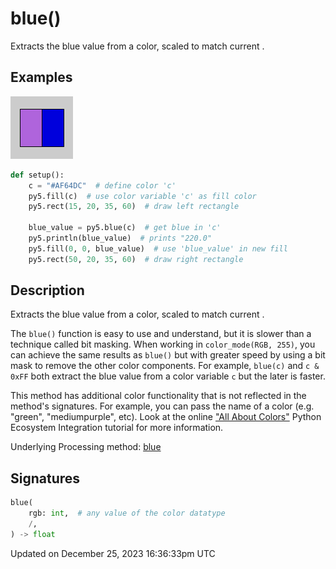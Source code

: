 # blue()

Extracts the blue value from a color, scaled to match current [](sketch_color_mode).

## Examples

<div class="example-table">

<div class="example-row"><div class="example-cell-image">

![example picture for blue()](/images/reference/Sketch_blue_0.png)

</div><div class="example-cell-code">

```python
def setup():
    c = "#AF64DC"  # define color 'c'
    py5.fill(c)  # use color variable 'c' as fill color
    py5.rect(15, 20, 35, 60)  # draw left rectangle
    
    blue_value = py5.blue(c)  # get blue in 'c'
    py5.println(blue_value)  # prints "220.0"
    py5.fill(0, 0, blue_value)  # use 'blue_value' in new fill
    py5.rect(50, 20, 35, 60)  # draw right rectangle
```

</div></div>

</div>

## Description

Extracts the blue value from a color, scaled to match current [](sketch_color_mode).

The `blue()` function is easy to use and understand, but it is slower than a technique called bit masking. When working in `color_mode(RGB, 255)`, you can achieve the same results as `blue()` but with greater speed by using a bit mask to remove the other color components. For example, `blue(c)` and `c & 0xFF` both extract the blue value from a color variable `c` but the later is faster.

This method has additional color functionality that is not reflected in the method's signatures. For example, you can pass the name of a color (e.g. "green", "mediumpurple", etc). Look at the online ["All About Colors"](/integrations/colors) Python Ecosystem Integration tutorial for more information.

Underlying Processing method: [blue](https://processing.org/reference/blue_.html)

## Signatures

```python
blue(
    rgb: int,  # any value of the color datatype
    /,
) -> float
```

Updated on December 25, 2023 16:36:33pm UTC
